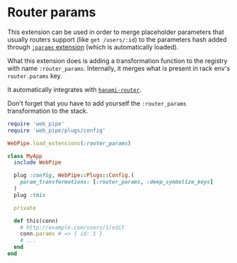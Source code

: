 # Router params

This extension can be used in order to merge placeholder parameters
that usually routers support (like `get /users/:id`) to the parameters hash
added through [`:params` extension](extensions/params.md) (which is
automatically loaded).

What this extension does is adding a transformation function to the registry
with name `:router_params`. Internally, it merges what is present in rack env's
`router.params` key.

It automatically integrates with
[`hanami-router`](https://github.com/hanami/router).

Don't forget that you have to add yourself the `:router_params`
transformation to the stack.

```ruby
require 'web_pipe'
require 'web_pipe/plugs/config'

WebPipe.load_extensions(:router_params)

class MyApp
  include WebPipe

  plug :config, WebPipe::Plugs::Config.(
    param_transformations: [:router_params, :deep_symbolize_keys]
  )
  plug :this

  private

  def this(conn)
    # http://example.com/users/1/edit
    conn.params # => { id: 1 }
    # ...
  end
end
```

